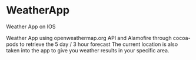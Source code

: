 # WeatherApp
Weather App on IOS

Weather App using openweathermap.org API and Alamofire through cocoa-pods to retrieve the 5 day / 3 hour forecast
The current location is also taken into the app to give you weather results in your specific area.

